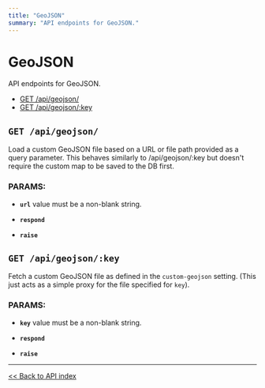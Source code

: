 ```yaml
---
title: "GeoJSON"
summary: "API endpoints for GeoJSON."
---
```


# GeoJSON

API endpoints for GeoJSON.

  - [GET /api/geojson/](#get-apigeojson)
  - [GET /api/geojson/:key](#get-apigeojsonkey)

## `GET /api/geojson/`

Load a custom GeoJSON file based on a URL or file path provided as a query parameter.
  This behaves similarly to /api/geojson/:key but doesn't require the custom map to be saved to the DB first.

### PARAMS:

*  **`url`** value must be a non-blank string.

*  **`respond`** 

*  **`raise`**

## `GET /api/geojson/:key`

Fetch a custom GeoJSON file as defined in the `custom-geojson` setting. (This just acts as a simple proxy for the
  file specified for `key`).

### PARAMS:

*  **`key`** value must be a non-blank string.

*  **`respond`** 

*  **`raise`**

---

[<< Back to API index](../api-documentation.md)